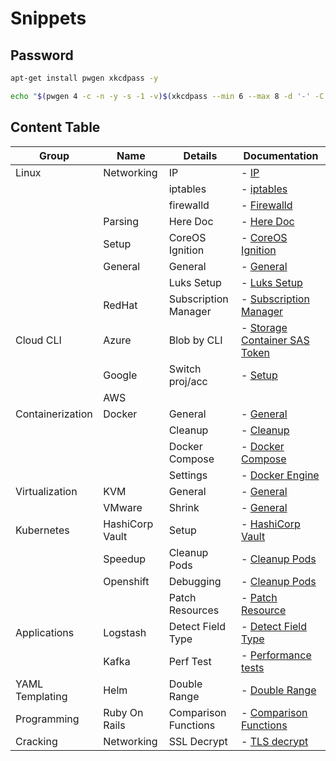 # Snippets

## Password

```bash
apt-get install pwgen xkcdpass -y

echo "$(pwgen 4 -c -n -y -s -1 -v)$(xkcdpass --min 6 --max 8 -d '-' -C first -n 2 -c 1)$(pwgen 4 -c -n -y -s -1 -v)"

```

## Content Table

| Group            | Name            | Details              | Documentation                                                     |
|------------------|-----------------|----------------------|-------------------------------------------------------------------|
| Linux            | Networking      | IP                   | - [IP](md-docs/Linux/Networking/1000.md)                          |
|                  |                 | iptables             | - [iptables](md-docs/Linux/Networking/1000.md)                    |
|                  |                 | firewalld            | - [Firewalld](md-docs/Linux/Networking/1000.md)                   |
|                  | Parsing         | Here Doc             | - [Here Doc](md-docs/Linux/Parsing/1000.md)                       |
|                  | Setup           | CoreOS Ignition      | - [CoreOS Ignition](md-docs/Linux/Setup/1000.md)                  |
|                  | General         | General              | - [General](md-docs/Linux/General/1000.md)                        |
|                  |                 | Luks Setup           | - [Luks Setup](md-docs/Linux/General/1000.md)                     |
|                  | RedHat          | Subscription Manager | - [Subscription Manager](md-docs/Linux/RedHat/1000.md)            |
| Cloud CLI        | Azure           | Blob by CLI          | - [Storage Container SAS Token](md-docs/Cloud-CLI/Azure/1000.md)  |
|                  | Google          | Switch proj/acc      | - [Setup](md-docs/Cloud-CLI/Google/1000.md)                       |
|                  | AWS             |                      |                                                                   |
| Containerization | Docker          | General              | - [General](md-docs/Containerization/Docker/1000.md)              |
|                  |                 | Cleanup              | - [Cleanup](md-docs/Containerization/Docker/1000.md)              |
|                  |                 | Docker Compose       | - [Docker Compose](md-docs/Containerization/Docker/1000.md)       |
|                  |                 | Settings             | - [Docker Engine](md-docs/Containerization/Docker/1000.md)        |
| Virtualization   | KVM             | General              | - [General](md-docs/Virtualization/KVM/1000.md)                   |
|                  | VMware          | Shrink               | - [General](md-docs/Virtualization/VMware/1000.md)                |
| Kubernetes       | HashiCorp Vault | Setup                | - [HashiCorp Vault](md-docs/Kubernetes/HashiCorpVault/1000.md)    |
|                  | Speedup         | Cleanup Pods         | - [Cleanup Pods](md-docs/Kubernetes/Speedup/1000.md)              |
|                  | Openshift       | Debugging            | - [Cleanup Pods](md-docs/Kubernetes/Openshift/1000.md)            |
|                  |                 | Patch Resources      | - [Patch Resource](md-docs/Kubernetes/Openshift/1000.md)          |
| Applications     | Logstash        | Detect Field Type    | - [Detect Field Type](md-docs/Applications/Logstash/1000.md)      |
|                  | Kafka           | Perf Test            | - [Performance tests](md-docs/Applications/Kafka/1000.md)         |
| YAML Templating  | Helm            | Double Range         | - [Double Range](md-docs/YAML-Templating/Helm/1000.md)            |
| Programming      | Ruby On Rails   | Comparison Functions | - [Comparison Functions](md-docs/Programming/RubyOnRails/1000.md) |
| Cracking         | Networking      | SSL Decrypt          | - [TLS decrypt](md-docs/Cracking/Networking/1000.md)              |

